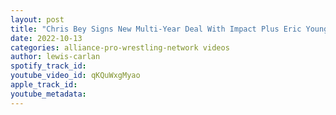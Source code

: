 ```yaml
---
layout: post
title: "Chris Bey Signs New Multi-Year Deal With Impact Plus Eric Young Contact Update"
date: 2022-10-13
categories: alliance-pro-wrestling-network videos
author: lewis-carlan
spotify_track_id: 
youtube_video_id: qKQuWxgMyao
apple_track_id: 
youtube_metadata: 
---
```

